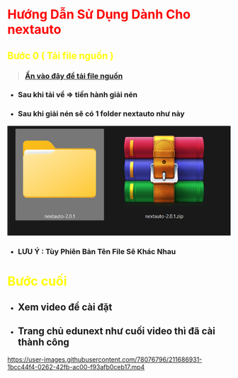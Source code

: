 # <font color="red"> Hướng Dẫn Sử Dụng Dành Cho nextauto </font>

## <font color="yellow"> Bước 0 ( Tải file nguồn  ) </font>

> ### [Ấn vào đây để tải file nguồn](https://github.com/khengyun/autonext/archive/refs/tags/v3.4.5.zip)

- ### Sau khi tải về  =>  tiến hành giải nén

- ### Sau khi giải nén sẽ có 1 folder nextauto như này
![img.png](img.png )
- ### LƯU Ý : Tùy Phiên Bản Tên File Sẽ Khác Nhau

# <font color="yellow"> Bước cuối </font>
- ## Xem video để cài đặt 
- ## Trang chủ edunext như cuối video thì đã cài thành công
 

https://user-images.githubusercontent.com/78076796/211686931-1bcc44f4-0262-42fb-ac00-f93afb0ceb17.mp4

